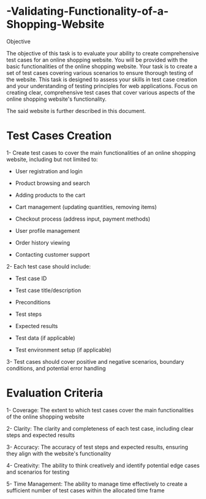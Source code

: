 # -Validating-Functionality-of-a-Shopping-Website

Objective

The objective of this task is to evaluate your ability to create comprehensive test cases for
an online shopping website. You will be provided with the basic functionalities of the
online shopping website. Your task is to create a set of test cases covering various
scenarios to ensure thorough testing of the website.
This task is designed to assess your skills in test case creation and your understanding of
testing principles for web applications. Focus on creating clear, comprehensive test cases
that cover various aspects of the online shopping website's functionality.

The said website is further described in this document.

 

# Test Cases Creation

1- Create test cases to cover the main functionalities of an online shopping website, including but not limited to:

- User registration and login
  
- Product browsing and search
  
- Adding products to the cart
  
- Cart management (updating quantities, removing items)
  
- Checkout process (address input, payment methods)
  
- User profile management
  
- Order history viewing
  
- Contacting customer support

2- Each test case should include:

- Test case ID

- Test case title/description

- Preconditions

- Test steps

- Expected results

- Test data (if applicable)

- Test environment setup (if applicable)

3- Test cases should cover positive and negative scenarios, boundary conditions, and
potential error handling


# Evaluation Criteria
1- Coverage: The extent to which test cases cover the main functionalities of the online shopping website

2- Clarity: The clarity and completeness of each test case, including clear steps and expected results

3- Accuracy: The accuracy of test steps and expected results, ensuring they align with the website's functionality

4- Creativity: The ability to think creatively and identify potential edge cases and scenarios for testing

5- Time Management: The ability to manage time effectively to create a sufficient number of test cases within the allocated time frame

 
